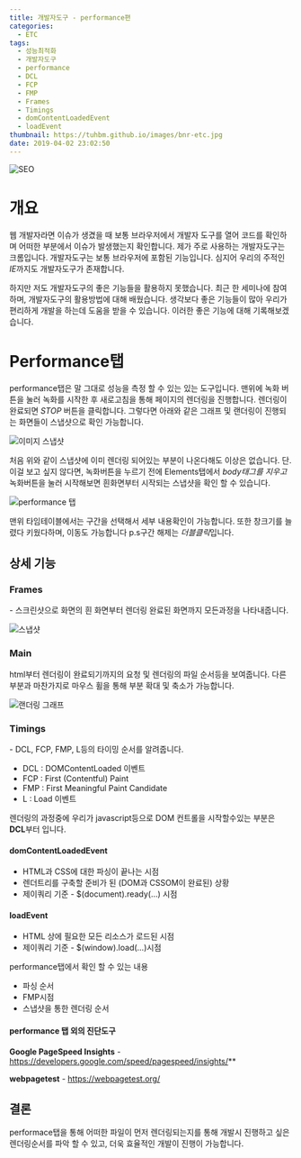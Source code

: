 ```yaml
---
title: 개발자도구 - performance편
categories:
  - ETC
tags:
  - 성능최적화
  - 개발자도구
  - performance
  - DCL
  - FCP
  - FMP
  - Frames
  - Timings
  - domContentLoadedEvent
  - loadEvent
thumbnail: https://tuhbm.github.io/images/bnr-etc.jpg
date: 2019-04-02 23:02:50
---
```

![SEO](https://tuhbm.github.io/images/devTools/develop_tools.jpg)

# 개요
웹 개발자라면 이슈가 생겼을 때 보통 브라우저에서 개발자 도구를 열어 코드를 확인하며 어떠한 부분에서 이슈가 발생했는지 확인합니다. 제가 주로 사용하는 개발자도구는 크롬입니다. 개발자도구는 보통 브라우저에 포함된 기능입니다. 심지어 우리의 주적인 *IE*까지도 개발자도구가 존재합니다.

하지만 저도 개발자도구의 좋은 기능들을 활용하지 못했습니다. 최근 한 세미나에 참여하며, 개발자도구의 활용방법에 대해 배웠습니다. 생각보다 좋은 기능들이 많아 우리가 편리하게 개발을 하는데 도움을 받을 수 있습니다. 이러한 좋은 기능에 대해 기록해보겠습니다.



# Performance탭

performance탭은 말 그대로 성능을 측정 할 수 있는 있는 도구입니다.
맨위에 녹화 버튼을 눌러 녹화를 시작한 후 새로고침을 통해 페이지의 렌더링을 진행합니다.
렌더링이 완료되면 *STOP* 버튼을 클릭합니다.
그렇다면 아래와 같은 그래프 및 랜더링이 진행되는 화면들이 스냅샷으로 확인 가능합니다.
<!-- more -->
![이미지 스냅샷](https://tuhbm.github.io/images/devTools/performance1.png)

처음 위와 같이 스냅샷에 이미 렌더링 되어있는 부분이 나온다해도 이상은 없습니다.
단. 이걸 보고 싶지 않다면, 녹화버튼을 누르기 전에 Elements탭에서 *body태그를 지우고* 녹화버튼을 눌러 시작해보면 흰화면부터 시작되는 스냅샷을 확인 할 수 있습니다.



![performance 탭](https://tuhbm.github.io/images/devTools/performance2.png)

맨위 타임테이블에서는 구간을 선택해서 세부 내용확인이 가능합니다. 또한 창크기를 늘렸다 키웠다하며, 이동도 가능합니다
p.s구간 해제는 *더블클릭*입니다.


## **상세 기능**

### Frames

\- 스크린샷으로 화면의 흰 화면부터 렌더링 완료된 화면까지 모든과정을 나타내줍니다.

![스냅샷](https://tuhbm.github.io/images/devTools/performance_motion.gif)





### Main

html부터 렌더링이 완료되기까지의 요청 및 렌더링의 파일 순서등을 보여줍니다.
다른부분과 마찬가지로 마우스 휠을 통해 부분 확대 및 축소가 가능합니다.

![랜더링 그래프](https://tuhbm.github.io/images/devTools/performance3.png)



### Timings

\- DCL, FCP, FMP, L등의 타이밍 순서를 알려줍니다.

- DCL : DOMContentLoaded 이벤트
- FCP : First (Contentful) Paint
- FMP : First Meaningful Paint Candidate
- L : Load 이벤트

렌더링의 과정중에 우리가 javascript등으로 DOM 컨트롤을 시작할수있는 부분은 **DCL**부터 입니다.

#### domContentLoadedEvent
- HTML과 CSS에 대한 파싱이 끝나는 시점
- 렌더트리를 구축할 준비가 된 (DOM과 CSSOM이 완료된) 상황
- 제이쿼리 기준 - $(document).ready(…) 시점

#### loadEvent
- HTML 상에 필요한 모든 리소스가 로드된 시점
- 제이쿼리 기준 - $(window).load(…)시점



performance탭에서 확인 할 수 있는 내용

- 파싱 순서
- FMP시점
- 스냅샷을 통한 렌더링 순서



#### performance **탭 외의 진단도구**

**Google PageSpeed Insights** - https://developers.google.com/speed/pagespeed/insights/**

**webpagetest** - <https://webpagetest.org/>



## 결론

performace탭을 통해 어떠한 파일이 먼저 렌더링되는지를 통해 개발시 진행하고 싶은 렌더링순서를 파악 할 수 있고, 더욱 효율적인 개발이 진행이 가능합니다.

